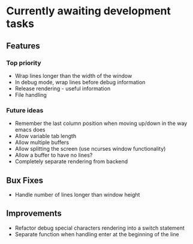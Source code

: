 # Currently awaiting development tasks

## Features

### Top priority

* Wrap lines longer than the width of the window
* In debug mode, wrap lines before debug information
* Release rendering - useful information
* File handling

### Future ideas

* Remember the last column position when moving up/down in the way emacs does
* Allow variable tab length
* Allow multiple buffers
* Allow splitting the screen (use ncurses window functionality)
* Allow a buffer to have no lines?
* Completely separate rendering from backend

## Bux Fixes

* Handle number of lines longer than window height

## Improvements

* Refactor debug special characters rendering into a switch statement
* Separate function when handling enter at the beginning of the line
